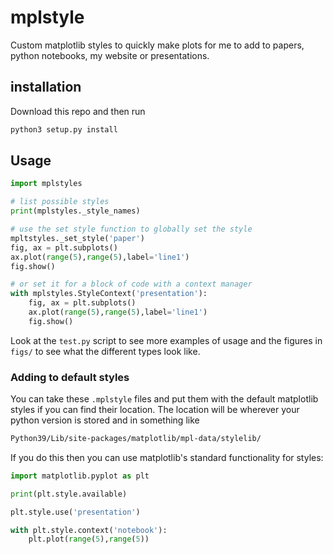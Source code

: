 # mplstyle

Custom matplotlib styles to quickly make plots for me to add to papers, python notebooks, my website or presentations.

## installation

Download this repo and then run

```bash
python3 setup.py install
```

## Usage

```python
import mplstyles

# list possible styles
print(mplstyles._style_names)

# use the set style function to globally set the style
mpltstyles._set_style('paper')
fig, ax = plt.subplots()
ax.plot(range(5),range(5),label='line1')
fig.show()

# or set it for a block of code with a context manager
with mplstyles.StyleContext('presentation'):
    fig, ax = plt.subplots()
    ax.plot(range(5),range(5),label='line1')
    fig.show()

```

Look at the `test.py` script to see more examples of usage and the figures in `figs/` to see what the different types look like.

### Adding to default styles

You can take these `.mplstyle` files and put them with the default matplotlib styles if you can find their location. The location will be wherever your python version is stored and in something like 
```bash
Python39/Lib/site-packages/matplotlib/mpl-data/stylelib/
```
If you do this then you can use matplotlib's standard functionality for styles:
```python
import matplotlib.pyplot as plt

print(plt.style.available)

plt.style.use('presentation')

with plt.style.context('notebook'):
    plt.plot(range(5),range(5))
```